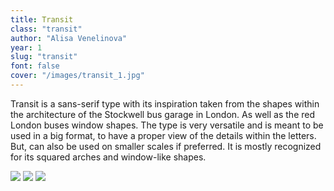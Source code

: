 ```yaml
---
title: Transit
class: "transit"
author: "Alisa Venelinova"
year: 1
slug: "transit"
font: false
cover: "/images/transit_1.jpg"
---
```


Transit is a sans-serif type with its inspiration taken from the shapes within the architecture of the Stockwell bus garage in London. As well as the red London buses window shapes. The type is very versatile and is meant to be used in a big format, to have a proper view of the details within the letters. But, can also be used on smaller scales if preferred. It is mostly recognized for its squared arches and window-like shapes.

![](/images/transit_1.jpg)
![](/images/transit_2.jpg)
![](/images/transit_3.jpg)